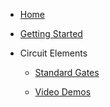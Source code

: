 
  * [Home](/)
  * [Getting Started](getting_started.md)

* Circuit Elements
  * [Standard Gates](gates.md)

  * [Video Demos](video_demos.md)
